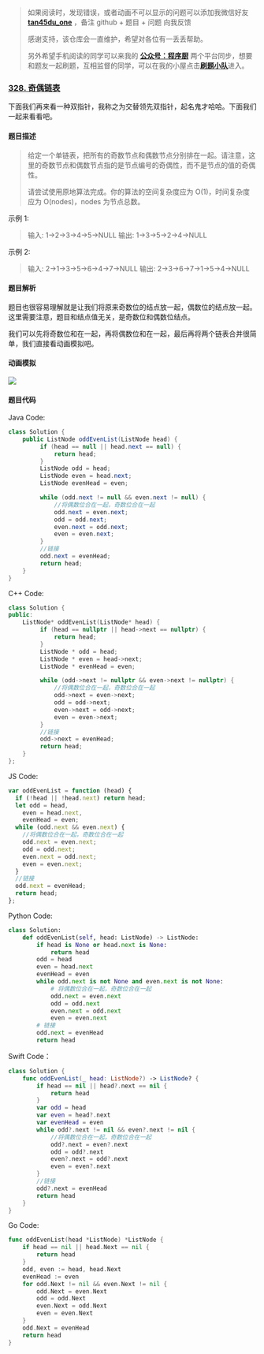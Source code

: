 > 如果阅读时，发现错误，或者动画不可以显示的问题可以添加我微信好友 **[tan45du_one](https://raw.githubusercontent.com/tan45du/tan45du.github.io/master/个人微信.15egrcgqd94w.jpg)** ，备注 github + 题目 + 问题 向我反馈
>
> 感谢支持，该仓库会一直维护，希望对各位有一丢丢帮助。
>
> 另外希望手机阅读的同学可以来我的 <u>[**公众号：程序厨**](https://raw.githubusercontent.com/tan45du/test/master/微信图片_20210320152235.2pthdebvh1c0.png)</u> 两个平台同步，想要和题友一起刷题，互相监督的同学，可以在我的小屋点击<u>[**刷题小队**](https://raw.githubusercontent.com/tan45du/test/master/微信图片_20210320152235.2pthdebvh1c0.png)</u>进入。

### [328. 奇偶链表](https://leetcode-cn.com/problems/odd-even-linked-list/)

下面我们再来看一种双指针，我称之为交替领先双指针，起名鬼才哈哈。下面我们一起来看看吧。

#### 题目描述

> 给定一个单链表，把所有的奇数节点和偶数节点分别排在一起。请注意，这里的奇数节点和偶数节点指的是节点编号的奇偶性，而不是节点的值的奇偶性。
>
> 请尝试使用原地算法完成。你的算法的空间复杂度应为 O(1)，时间复杂度应为 O(nodes)，nodes 为节点总数。

示例 1:

> 输入: 1->2->3->4->5->NULL
> 输出: 1->3->5->2->4->NULL

示例 2:

> 输入: 2->1->3->5->6->4->7->NULL
> 输出: 2->3->6->7->1->5->4->NULL

#### 题目解析

题目也很容易理解就是让我们将原来奇数位的结点放一起，偶数位的结点放一起。这里需要注意，题目和结点值无关，是奇数位和偶数位结点。

我们可以先将奇数位和在一起，再将偶数位和在一起，最后再将两个链表合并很简单，我们直接看动画模拟吧。

#### **动画模拟**

![](https://img-blog.csdnimg.cn/20210321120150255.gif)

#### 题目代码

Java Code:

```java
class Solution {
    public ListNode oddEvenList(ListNode head) {
         if (head == null || head.next == null) {
             return head;
         }
         ListNode odd = head;
         ListNode even = head.next;
         ListNode evenHead = even;

         while (odd.next != null && even.next != null) {
             //将偶数位合在一起，奇数位合在一起
             odd.next = even.next;
             odd = odd.next;
             even.next = odd.next;
             even = even.next;
         }
         //链接
         odd.next = evenHead;
         return head;
    }
}
```

C++ Code:

```cpp
class Solution {
public:
    ListNode* oddEvenList(ListNode* head) {
         if (head == nullptr || head->next == nullptr) {
             return head;
         }
         ListNode * odd = head;
         ListNode * even = head->next;
         ListNode * evenHead = even;

         while (odd->next != nullptr && even->next != nullptr) {
             //将偶数位合在一起，奇数位合在一起
             odd->next = even->next;
             odd = odd->next;
             even->next = odd->next;
             even = even->next;
         }
         //链接
         odd->next = evenHead;
         return head;
    }
};
```

JS Code:

```javascript
var oddEvenList = function (head) {
  if (!head || !head.next) return head;
  let odd = head,
    even = head.next,
    evenHead = even;
  while (odd.next && even.next) {
    //将偶数位合在一起，奇数位合在一起
    odd.next = even.next;
    odd = odd.next;
    even.next = odd.next;
    even = even.next;
  }
  //链接
  odd.next = evenHead;
  return head;
};
```

Python Code:

```python
class Solution:
    def oddEvenList(self, head: ListNode) -> ListNode:
        if head is None or head.next is None:
            return head
        odd = head
        even = head.next
        evenHead = even
        while odd.next is not None and even.next is not None:
            # 将偶数位合在一起，奇数位合在一起
            odd.next = even.next
            odd = odd.next
            even.next = odd.next
            even = even.next
        # 链接
        odd.next = evenHead
        return head
```

Swift Code：

```swift
class Solution {
    func oddEvenList(_ head: ListNode?) -> ListNode? {
        if head == nil || head?.next == nil {
            return head
        }
        var odd = head
        var even = head?.next
        var evenHead = even
        while odd?.next != nil && even?.next != nil {
            //将偶数位合在一起，奇数位合在一起
            odd?.next = even?.next
            odd = odd?.next
            even?.next = odd?.next
            even = even?.next
        }
        //链接
        odd?.next = evenHead
        return head
    }
}
```

Go Code:

```go
func oddEvenList(head *ListNode) *ListNode {
    if head == nil || head.Next == nil {
        return head
    }
    odd, even := head, head.Next
    evenHead := even
    for odd.Next != nil && even.Next != nil {
        odd.Next = even.Next
        odd = odd.Next
        even.Next = odd.Next
        even = even.Next
    }
    odd.Next = evenHead
    return head
}
```
